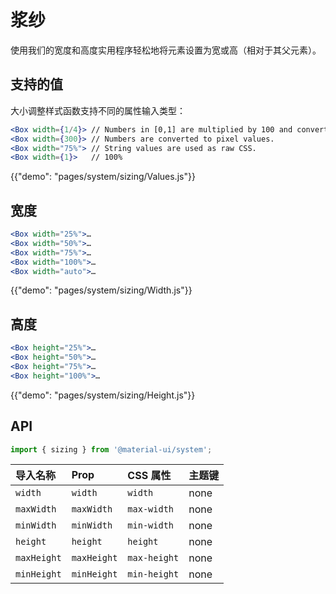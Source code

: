 # 浆纱

<p class="description">使用我们的宽度和高度实用程序轻松地将元素设置为宽或高（相对于其父元素）。</p>

## 支持的值

大小调整样式函数支持不同的属性输入类型：

```jsx
<Box width={1/4}> // Numbers in [0,1] are multiplied by 100 and converted to % values.
<Box width={300}> // Numbers are converted to pixel values.
<Box width="75%"> // String values are used as raw CSS.
<Box width={1}>   // 100%
```

{{"demo": "pages/system/sizing/Values.js"}}

## 宽度

```jsx
<Box width="25%">…
<Box width="50%">…
<Box width="75%">…
<Box width="100%">…
<Box width="auto">…
```

{{"demo": "pages/system/sizing/Width.js"}}

## 高度

```jsx
<Box height="25%">…
<Box height="50%">…
<Box height="75%">…
<Box height="100%">…
```

{{"demo": "pages/system/sizing/Height.js"}}

## API

```js
import { sizing } from '@material-ui/system';
```

| 导入名称        | Prop        | CSS 属性       | 主题键  |
|:----------- |:----------- |:------------ |:---- |
| `width`     | `width`     | `width`      | none |
| `maxWidth`  | `maxWidth`  | `max-width`  | none |
| `minWidth`  | `minWidth`  | `min-width`  | none |
| `height`    | `height`    | `height`     | none |
| `maxHeight` | `maxHeight` | `max-height` | none |
| `minHeight` | `minHeight` | `min-height` | none |